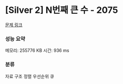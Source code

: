 
# [Silver 2] N번째 큰 수 - 2075

[문제 링크](https://www.acmicpc.net/problem/9375)
### 성능 요약

<p>메모리: 255776 KB 시간: 936 ms </p>

### 분류
자료 구조
정렬
우선순위 큐
